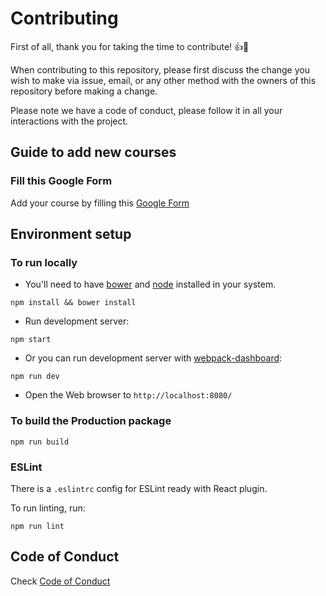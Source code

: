 # Contributing

First of all, thank you for taking the time to contribute! :+1::tada:

When contributing to this repository, please first discuss the change you wish to make via issue,
email, or any other method with the owners of this repository before making a change.

Please note we have a code of conduct, please follow it in all your interactions with the project.

## Guide to add new courses

### Fill this Google Form

Add your course by filling this [Google Form](https://goo.gl/forms/S3AJKJlYPj9MqQj93)

## Environment setup

### To run locally

* You'll need to have [bower](https://bower.io/) and [node](https://nodejs.org/en/) installed in your system.

```
npm install && bower install
```

* Run development server:

```
npm start
```

* Or you can run development server with [webpack-dashboard](https://github.com/FormidableLabs/webpack-dashboard):

```
npm run dev
```

* Open the Web browser to `http://localhost:8080/`

### To build the Production package

```
npm run build
```

### ESLint
There is a `.eslintrc` config for ESLint ready with React plugin.

To run linting, run:

```
npm run lint
```

## Code of Conduct

Check [Code of Conduct](https://github.com/Leocardoso94/Free-Courses/blob/master/CODE_OF_CONDUCT.md)
